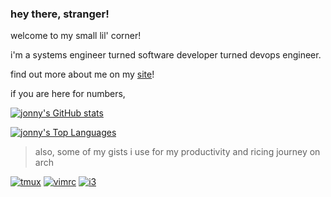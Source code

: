 ### hey there, stranger!

welcome to my small lil' corner!

i'm a systems engineer turned software developer turned devops engineer.

find out more about me on my [site](https://jonathankerk.com)!

if you are here for numbers, 

[![jonny's GitHub stats](https://github-readme-stats.vercel.app/api?username=jonzxz&show_icons=true&theme=dracula&rank_icon=github&custom_title=jonny's%20stats)](https://github.com/jonzxz)

[![jonny's Top Languages](https://github-readme-stats.vercel.app/api/top-langs/?username=jonzxz&hide=html,css&theme=dracula&layout=normal)](https://github.com/jonzxz)

> also, some of my gists i use for my productivity and ricing journey on arch


[![tmux](https://github-readme-stats.vercel.app/api/gist?id=17b26467d7d8c49db8aad15495547310&theme=dracula)](https://gist.github.com/jonzxz/17b26467d7d8c49db8aad15495547310&theme=dracula/)
[![vimrc](https://github-readme-stats.vercel.app/api/gist?id=e2fdb08d4a14c2cedac0551b8bf6b482&theme=dracula)](https://gist.github.com/jonzxz/e2fdb08d4a14c2cedac0551b8bf6b482&theme=dracula/)
[![i3](https://github-readme-stats.vercel.app/api/gist?id=8d2d46b8d5a598071f9223da94907ae3&theme=dracula)](https://gist.github.com/jonzxz/8d2d46b8d5a598071f9223da94907ae3&theme=dracula/)


<!--
**jonzxz/jonzxz** is a ✨ _special_ ✨ repository because its `README.md` (this file) appears on your GitHub profile.

Here are some ideas to get you started:

- 🔭 I’m currently working on ...
- 🌱 I’m currently learning ...
- 👯 I’m looking to collaborate on ...
- 🤔 I’m looking for help with ...
- 💬 Ask me about ...
- 📫 How to reach me: ...
- 😄 Pronouns: ...
- ⚡ Fun fact: ...
-->

